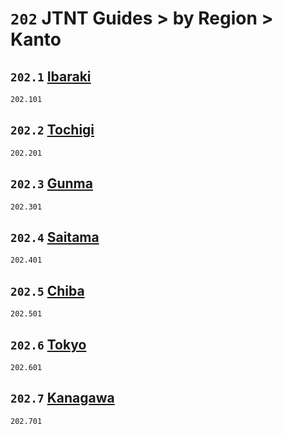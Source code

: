 # `202` JTNT Guides > by Region > Kanto

## `202.1` [Ibaraki](ibaraki)
`202.101` [](ibaraki/)

## `202.2` [Tochigi](tochigi)
`202.201` [](tochigi/)

## `202.3` [Gunma](gunma)
`202.301` [](gunma/)

## `202.4` [Saitama](saitama)
`202.401` [](saitama/)

## `202.5` [Chiba](chiba)
`202.501` [](chiba/)

## `202.6` [Tokyo](tokyo)
`202.601` [](tokyo/)

## `202.7` [Kanagawa](kanagawa)
`202.701` [](kanagawa/)
